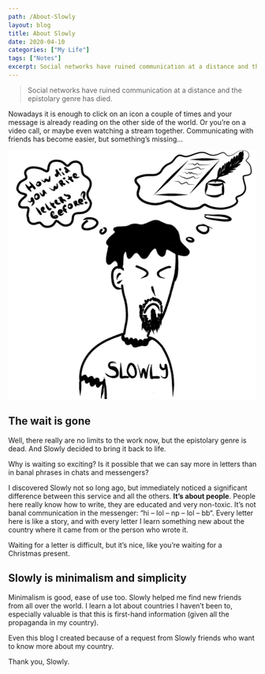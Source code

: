 ```yaml
---
path: /About-Slowly
layout: blog
title: About Slowly
date: 2020-04-10
categories: ["My Life"]
tags: ["Notes"]
excerpt: Social networks have ruined communication at a distance and the epistolary genre has died.
---
```


> Social networks have ruined communication at a distance and the epistolary genre has died.

Nowadays it is enough to click on an icon a couple of times and your message is already reading on the other side of the world. Or you’re on a video call, or maybe even watching a stream together. Communicating with friends has become easier, but something’s missing…

![Post about Slowly](../../images/uploads/005-Post-Slowly.png "Post about Slowly")

## The wait is gone

Well, there really are no limits to the work now, but the epistolary genre is dead. And Slowly decided to bring it back to life.

Why is waiting so exciting? Is it possible that we can say more in letters than in banal phrases in chats and messengers?

I discovered Slowly not so long ago, but immediately noticed a significant difference between this service and all the others. **It’s about people**. People here really know how to write, they are educated and very non-toxic.
It’s not banal communication in the messenger: “hi – lol – np – lol – bb“. Every letter here is like a story, and with every letter I learn something new about the country where it came from or the person who wrote it.

Waiting for a letter is difficult, but it’s nice, like you’re waiting for a Christmas present.

## Slowly is minimalism and simplicity

Minimalism is good, ease of use too. Slowly helped me find new friends from all over the world. I learn a lot about countries I haven’t been to, especially valuable is that this is first-hand information (given all the propaganda in my country).

Even this blog I created because of a request from Slowly friends who want to know more about my country.

Thank you, Slowly.
